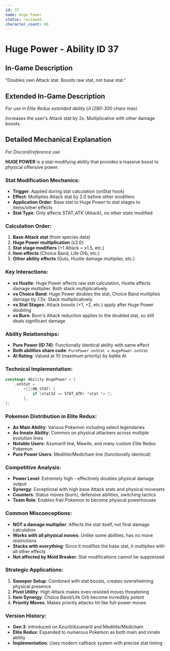 ```yaml
---
id: 37
name: Huge Power
status: reviewed
character_count: 80
---
```


# Huge Power - Ability ID 37

## In-Game Description
"Doubles own Attack stat. Boosts raw stat, not base stat."

## Extended In-Game Description
*For use in Elite Redux extended ability UI (280-300 chars max)*

Increases the user's Attack stat by 2x. Multiplicative with other damage boosts.

## Detailed Mechanical Explanation
*For Discord/reference use*

**HUGE POWER** is a stat-modifying ability that provides a massive boost to physical offensive power.

### Stat Modification Mechanics:
- **Trigger**: Applied during stat calculation (onStat hook)
- **Effect**: Multiplies Attack stat by 2.0 before other modifiers
- **Application Order**: Base stat to Huge Power to stat stages to items/other effects
- **Stat Type**: Only affects STAT_ATK (Attack), no other stats modified

### Calculation Order:
1. **Base Attack stat** (from species data)
2. **Huge Power multiplication** (x2.0)
3. **Stat stage modifiers** (+1 Attack = x1.5, etc.)
4. **Item effects** (Choice Band, Life Orb, etc.)
5. **Other ability effects** (Guts, Hustle damage multiplier, etc.)

### Key Interactions:
- **vs Hustle**: Huge Power affects raw stat calculation, Hustle affects damage multiplier. Both stack multiplicatively
- **vs Choice Band**: Huge Power doubles the stat, Choice Band multiplies damage by 1.5x. Stack multiplicatively
- **vs Stat Stages**: Attack boosts (+1, +2, etc.) apply after Huge Power doubling
- **vs Burn**: Burn's Attack reduction applies to the doubled stat, so still deals significant damage

### Ability Relationships:
- **Pure Power (ID 74)**: Functionally identical ability with same effect
- **Both abilities share code**: `PurePower.onStat = HugePower.onStat`
- **AI Rating**: Valued at 10 (maximum priority) by battle AI

### Technical Implementation:
```c
constexpr Ability HugePower = {
    .onStat =
        +[](ON_STAT) {
            if (statId == STAT_ATK) *stat *= 2;
        },
};
```

### Pokemon Distribution in Elite Redux:
- **As Main Ability**: Various Pokemon including select legendaries
- **As Innate Ability**: Common on physical attackers across multiple evolution lines
- **Notable Users**: Azumarill line, Mawile, and many custom Elite Redux Pokemon
- **Pure Power Users**: Meditite/Medicham line (functionally identical)

### Competitive Analysis:
- **Power Level**: Extremely high - effectively doubles physical damage output
- **Synergy**: Exceptional with high base Attack stats and physical movesets
- **Counters**: Status moves (burn), defensive abilities, switching tactics
- **Team Role**: Enables frail Pokemon to become physical powerhouses

### Common Misconceptions:
- **NOT a damage multiplier**: Affects the stat itself, not final damage calculation
- **Works with all physical moves**: Unlike some abilities, has no move restrictions
- **Stacks with everything**: Since it modifies the base stat, it multiplies with all other effects
- **Not affected by Mold Breaker**: Stat modifications cannot be suppressed

### Strategic Applications:
1. **Sweeper Setup**: Combined with stat boosts, creates overwhelming physical presence
2. **Pivot Utility**: High Attack makes even resisted moves threatening
3. **Item Synergy**: Choice Band/Life Orb become incredibly potent
4. **Priority Moves**: Makes priority attacks hit like full-power moves

### Version History:
- **Gen 3**: Introduced on Azurill/Azumarill and Meditite/Medicham
- **Elite Redux**: Expanded to numerous Pokemon as both main and innate ability
- **Implementation**: Uses modern callback system with precise stat timing